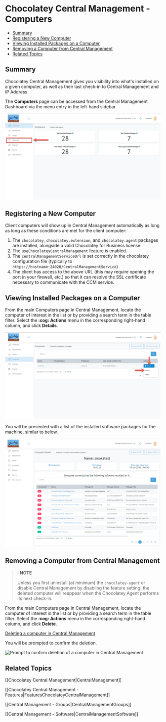 # Chocolatey Central Management - Computers

<!-- TOC depthFrom:2 -->

- [Summary](#summary)
- [Registering a New Computer](#registering-a-new-computer)
- [Viewing Installed Packages on a Computer](#viewing-installed-packages-on-a-computer)
- [Removing a Computer from Central Management](#removing-a-computer-from-central-management)
- [Related Topics](#related-topics)

<!-- /TOC -->

## Summary

Chocolatey Central Management gives you visibility into what's installed on a given computer, as well as their last check-in to Central Management and IP Address.

The **Computers** page can be accessed from the Central Management Dashboard via the menu entry in the left-hand sidebar.

![Computers menu entry on the CCM Dashboard](images/computers/ccm-computers-nav.png)

## Registering a New Computer

Client computers will show up in Central Management automatically as long as long as these conditions are met for the client computer:

1. The `chocolatey`, `chocolatey.extension`, and `chocolatey.agent` packages are installed, alongside a valid Chocolatey for Business license.
1. The `useChocolateyCentralManagement` feature is enabled.
1. The `centralManagementServiceUrl` is set correctly in the chocolatey configuration file (typically to `https://hostname:24020/CentralManagementService`)
1. The client has access to the above URL (this may require opening the port in your firewall, etc.) so that it can resolve the SSL certificate necessary to communicate with the CCM service.

## Viewing Installed Packages on a Computer

From the main Computers page in Central Management, locate the computer of interest in the list or by providing a search term in the table filter.
Select the **:cog: Actions** menu in the corresponding right-hand column, and click **Details**.

![Finding a computer's details menu option](images/computers/ccm-computers-details-menu.png)

You will be presented with a list of the installed software packages for the machine, similar to below.

![Computer details screen showing installed software](images/computers/ccm-computers-details.png)

## Removing a Computer from Central Management

> :information_source: **NOTE**
>
> Unless you first uninstall (at minimum) the `chocolatey-agent` or disable Central Management by disabling the feature setting, the deleted computer will reappear when the Chocolatey Agent performs its next check-in.

From the main Computers page in Central Management, locate the computer of interest in the list or by providing a search term in the table filter.
Select the **:cog: Actions** menu in the corresponding right-hand column, and click **Delete**.

[Deleting a computer in Central Management](images/computers/ccm-computers-delete-menu.png)

You will be prompted to confirm the deletion.

![Prompt to confirm deletion of a computer in Central Management](images/computers/ccm-computers-delete-confirm)

## Related Topics

[[Chocolatey Central Management|CentralManagement]]

[[Chocolatey Central Management - Features|FeaturesChocolateyCentralManagement]]

[[Central Management - Groups|CentralManagementGroups]]

[[Central Management - Software|CentralManagementSoftware]]
